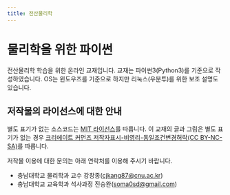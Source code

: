 ```yaml
---
title: 전산물리학
---
```


# 물리학을 위한 파이썬

전산물리학 학습을 위한 온라인 교재입니다. 교재는 파이썬3(Python3)를 기준으로 작성하였습니다. OS는 윈도우즈를 기준으로 하지만 리눅스(우분투)를 위한 보조 설명도 있습니다.

## 저작물의 라이선스에 대한 안내

별도 표기가 없는 소스코드는 [MIT 라이선스](https://ko.wikipedia.org/wiki/MIT_%ED%97%88%EA%B0%80%EC%84%9C)를 따릅니다. 이 교재의 글과 그림은 별도 표기가 없는 경우 [크리에이트 커먼즈 저작자표시-비영리-동일조건변경허락(CC BY-NC-SA)](http://creativecommons.org/licenses/by-nc-sa/4.0/)를 따릅니다.

저작물 이용에 대한 문의는 아래 연락처를 이용해 주시기 바랍니다.

- 충남대학교 물리학과 교수 강창종(<cjkang87@cnu.ac.kr>)
- 충남대학교 교육학과 석사과정 진승완(<soma0sd@gmail.com>)
